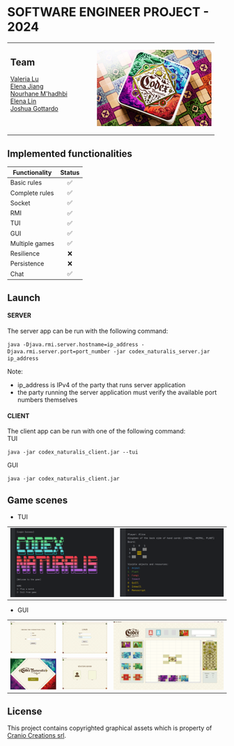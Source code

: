 # SOFTWARE ENGINEER PROJECT - 2024
<table>
<tr>
<td width="185">

## Team
<a href="https://github.com/lsy0000000">Valeria Lu</a> </br>
<a href="https://github.com/Jiang00001">Elena Jiang</a> </br>
<a href="https://github.com/nourmh21">Nourhane M'hadhbi</a></br>
<a href="https://github.com/ElenaLin31">Elena Lin</a></br>
<a href="https://github.com/joshuagottardo-polimi">Joshua Gottardo</a></br>
<br>
<br>
</td>

<td>

<img height="175" src="CodexNaturalis/src/main/resources/readme/game_image_physical.jpg" width="auto"/></a>
</td>
</tr>
</table>

## Implemented functionalities 

| Functionality  | Status |
|----------------|:------:|
| Basic rules    |   ✅    |
| Complete rules |   ✅    | 
| Socket         |   ✅    | 
| RMI            |   ✅    |
| TUI            |   ✅    | 
| GUI            |   ✅    |
| Multiple games |   ✅    | 
| Resilience     |   ❌    |
| Persistence    |   ❌    |
| Chat           |   ✅    |

## Launch
#### SERVER
The server app can be run with the following command: 
```shell
java -Djava.rmi.server.hostname=ip_address -Djava.rmi.server.port=port_number -jar codex_naturalis_server.jar ip_address
```
Note: 
- ip_address is IPv4 of the party that runs server application
- the party running the server application must verify the available port numbers themselves
#### CLIENT
The client app can be run with one of the following command: <br>
TUI
```shell
java -jar codex_naturalis_client.jar --tui
```
GUI
```shell
java -jar codex_naturalis_client.jar
```

## Game scenes
* TUI
<table>
<td><img width=250px; src="CodexNaturalis/src/main/resources/readme/tui_home.png"></td>
<td><img width=250px; src="CodexNaturalis/src/main/resources/readme/tui_board.png"></td>
</table>

* GUI
<table>
<td><img width=300px; src="CodexNaturalis/src/main/resources/readme/Connection.png"></td>
<td><img width=300px; src="CodexNaturalis/src/main/resources/readme/Login.png"></td>
<td rowspan="2"><img width=725px; src="CodexNaturalis/src/main/resources/readme/InGame.png"></td>
<tr >
<td><img width=300px; src="CodexNaturalis/src/main/resources/readme/Home.png"></td>
<td><img width=300px; src="CodexNaturalis/src/main/resources/readme/Lobby.png"></td>
</tr>
</table>



## License

This project contains copyrighted graphical assets which is property of <a href = "https://www.craniocreations.it/prodotto/codex-naturalis">Cranio Creations srl</a>.
